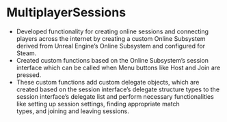 # MultiplayerSessions

- Developed functionality for creating online sessions and connecting players across the internet by creating a custom Online Subsystem derived from Unreal Engine’s Online Subsystem and configured for Steam.
- Created custom functions based on the Online Subsystem’s session interface which can be called when Menu buttons like Host and Join are pressed.
- These custom functions add custom delegate objects, which are created based on the session interface’s delegate structure types to the session interface’s delegate list and perform necessary functionalities like setting up session settings, finding appropriate match   
  types, and joining and leaving sessions.
